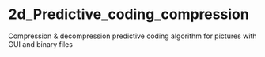 # 2d_Predictive_coding_compression
Compression &amp; decompression predictive coding algorithm for pictures with GUI and binary files
